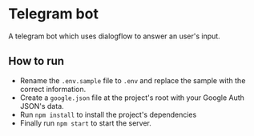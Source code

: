 # Telegram bot
A telegram bot which uses dialogflow to answer an user's input.

## How to run
- Rename the `.env.sample` file to `.env` and replace the sample with the correct information. 
- Create a `google.json` file at the project's root with your Google Auth JSON's data.
- Run `npm install` to install the project's dependencies
- Finally run `npm start` to start the server. 